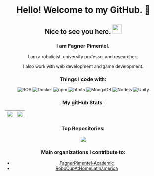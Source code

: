 
<h1 align="center">Hello! Welcome to my GitHub. 👋</h1>
<h2 align="center">Nice to see you here. <img src="https://emojis.slackmojis.com/emojis/images/1531849430/4246/blob-sunglasses.gif?1531849430" width="30"/> </h2>

<h3 align="center">I am Fagner Pimentel.</h3>
<p align="center">I am a roboticist, university professor and researcher..</p>
<p align="center">I also work with web development and game development.</p>

<h3 align="center">Things I code with:</h3>

<p align="center">
  <img alt="ROS" src="https://img.shields.io/badge/-ROS-22314e?style=flat-square&logo=ros&logoColor=white" />
  <img alt="Docker" src="https://img.shields.io/badge/-Docker-46a2f1?style=flat-square&logo=docker&logoColor=white" />
  <img alt="npm" src="https://img.shields.io/badge/-NPM-CB3837?style=flat-square&logo=npm&logoColor=white" />
  <img alt="html5" src="https://img.shields.io/badge/-HTML5-E34F26?style=flat-square&logo=html5&logoColor=white" />
  <img alt="MongoDB" src="https://img.shields.io/badge/-MongoDB-13aa52?style=flat-square&logo=mongodb&logoColor=white" />
  <img alt="Nodejs" src="https://img.shields.io/badge/-Nodejs-43853d?style=flat-square&logo=Node.js&logoColor=white" />
  <img alt="Unity" src="https://img.shields.io/badge/-Unity-222c37?style=flat-square&logo=Unity&logoColor=white" />
</p>

<h3 align="center">My gitHub Stats:</h3>

<table align="center">
  <tr>
    <td>
      <img align="center" src="https://github-readme-stats.vercel.app/api?username=fagnerpimentel&theme=bear&title_color=ff3068&show_icons=true">
    </td>
    <td>
      <img align="center" src="https://github-readme-stats.vercel.app/api/top-langs/?username=fagnerpimentel&theme=bear&hide_border=true">
    </td>
  </tr>
</table>


<h3 align="center">Top Repositories:</h3>

<div align="center">
  <a href="https://github.com/fagnerpimentel/Aprendendo_ROS2">
    <img src="https://github-readme-stats.vercel.app/api/pin/?username=fagnerpimentel&repo=Aprendendo_ROS2&theme=buefy" />
  </a>
</div>

<h3 align="center">Main organizations I contribute to:</h3>
<div align="center">
  <ul>
    <li><a href="https://github.com/FagnerPimentel-Academic">FagnerPimentel-Academic</a></li>
    <li><a href="https://github.com/RoboCupAtHomeLatinAmerica">RoboCupAtHomeLatinAmerica</a></li>
  </ul>
</div>


<!--
- 🔭 I’m currently working on ...
- 🌱 I’m currently learning ...
- 👯 I’m looking to collaborate on ...
- 🤔 I’m looking for help with ...
- 💬 Ask me about ...
- 📫 How to reach me: ...
- 😄 Pronouns: ...
- ⚡ Fun fact: ...
-->
